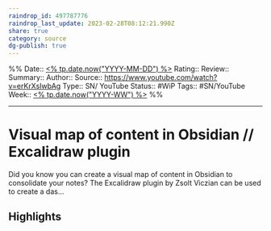 ```yaml
---
raindrop_id: 497787776
raindrop_last_update: 2023-02-28T08:12:21.990Z
share: true
category: source
dg-publish: true
---
```


%%
Date:: [<% tp.date.now("YYYY-MM-DD") %>](%3C%25%20tp.date.now(%22YYYY-MM-DD%22)%20%25%3E.md)
Rating::
Review:: 
Summary:: 
Author::
Source:: https://www.youtube.com/watch?v=erKrXsIwbAg
Type:: SN/ YouTube
Status:: #WiP
Tags:: #SN/YouTube
Week:: [<% tp.date.now("YYYY-WW") %>](%3C%25%20tp.date.now(%22YYYY-WW%22)%20%25%3E.md)
%%
***
# Visual map of content in Obsidian // Excalidraw plugin

Did you know you can create a visual map of content in Obsidian to consolidate your notes? The Excalidraw plugin by Zsolt Viczian can be used to create a das...

## Highlights

